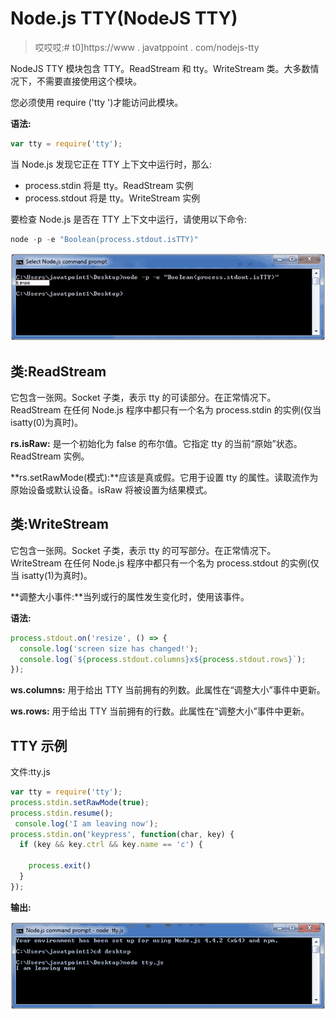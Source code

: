 # Node.js TTY(NodeJS TTY)

> 哎哎哎:# t0]https://www . javatppoint . com/nodejs-tty

NodeJS TTY 模块包含 TTY。ReadStream 和 tty。WriteStream 类。大多数情况下，不需要直接使用这个模块。

您必须使用 require ('tty ')才能访问此模块。

**语法:**

```js
var tty = require('tty');

```

当 Node.js 发现它正在 TTY 上下文中运行时，那么:

*   process.stdin 将是 tty。ReadStream 实例
*   process.stdout 将是 tty。WriteStream 实例

要检查 Node.js 是否在 TTY 上下文中运行，请使用以下命令:

```js
node -p -e "Boolean(process.stdout.isTTY)"

```

![Node.js tty example 1](img/bfb28c00aa2685f7a75eb708f443cdf9.png)

## 类:ReadStream

它包含一张网。Socket 子类，表示 tty 的可读部分。在正常情况下。ReadStream 在任何 Node.js 程序中都只有一个名为 process.stdin 的实例(仅当 isatty(0)为真时)。

**rs.isRaw:** 是一个初始化为 false 的布尔值。它指定 tty 的当前“原始”状态。ReadStream 实例。

**rs.setRawMode(模式):**应该是真或假。它用于设置 tty 的属性。读取流作为原始设备或默认设备。isRaw 将被设置为结果模式。

## 类:WriteStream

它包含一张网。Socket 子类，表示 tty 的可写部分。在正常情况下。WriteStream 在任何 Node.js 程序中都只有一个名为 process.stdout 的实例(仅当 isatty(1)为真时)。

**调整大小事件:**当列或行的属性发生变化时，使用该事件。

**语法:**

```js
process.stdout.on('resize', () => {
  console.log('screen size has changed!');
  console.log(`${process.stdout.columns}x${process.stdout.rows}`);
});

```

**ws.columns:** 用于给出 TTY 当前拥有的列数。此属性在“调整大小”事件中更新。

**ws.rows:** 用于给出 TTY 当前拥有的行数。此属性在“调整大小”事件中更新。

## TTY 示例

文件:tty.js

```js
var tty = require('tty');
process.stdin.setRawMode(true);
process.stdin.resume();
 console.log('I am leaving now');
process.stdin.on('keypress', function(char, key) {
  if (key && key.ctrl && key.name == 'c') {

    process.exit()
  }
});

```

**输出:**

![Node.js tty example 2](img/c54cb1d69bdc9b7dd7d89cf0aabc3f6f.png)